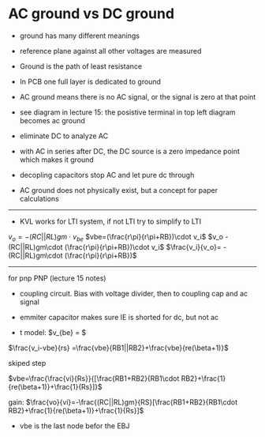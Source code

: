# AC ground vs DC ground

- ground has many different meanings

- reference plane against all other voltages are measured

- Ground is the path of least resistance

- In PCB one full layer is dedicated to ground

- AC ground means there is no AC signal, or the signal is zero at that point

- see diagram in lecture 15: the posistive terminal in top left diagram becomes ac ground

- eliminate DC to analyze AC

- with AC in series after DC, the DC source is a zero impedance point which makes it ground

- decopling capacitors stop AC and let pure dc through

- AC ground does not physically exist, but a concept for paper calculations
---

- KVL works for LTI system, if not LTI try to simplify to LTI

$v_o = -(RC||RL)gm\cdot v_{be}$
 $vbe=(\frac{r\pi}{r\pi+RB})\cdot v_i$
 $v_o -(RC||RL)gm\cdot (\frac{r\pi}{r\pi+RB})\cdot v_i$
$\frac{v_i}{v_o}= -(RC||RL)gm\cdot (\frac{r\pi}{r\pi+RB})$

---


for pnp PNP (lecture 15 notes)

- coupling circuit. Bias with voltage divider, then to coupling cap and ac signal

- emmiter capacitor makes sure IE is shorted for dc, but not ac

- t model: $v_{be} = $

$\frac{v_i-vbe}{rs} =\frac{vbe}{RB1||RB2}+\frac{vbe}{re(\beta+1)}$

skiped step

$vbe=\frac{\frac{vi}{Rs}}{[\frac{RB1+RB2}{RB1\cdot RB2}+\frac{1}{re(\beta+1)}+\frac{1}{Rs}]}$

gain: $\frac{vo}{vi}=-\frac{(RC||RL)gm}{RS}[\frac{RB1+RB2}{RB1\cdot RB2}+\frac{1}{re(\beta+1)}+\frac{1}{Rs}]$
- vbe is the last node befor the EBJ


